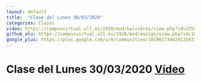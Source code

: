 ```yaml
---
layout: default
title:  "Clase del Lunes 30/03/2020"
categories: Clases
video: https://campusvirtual.ull.es/1920/mod/kalvidres/view.php?id=225524
github_alu: https://campusvirtual.ull.es/1920/mod/assign/view.php?id=187733
google_plus: https://plus.google.com/u/0/communities/101901734024125937720
---
```


# Clase del Lunes 30/03/2020  [Vídeo]({{page.video}})
